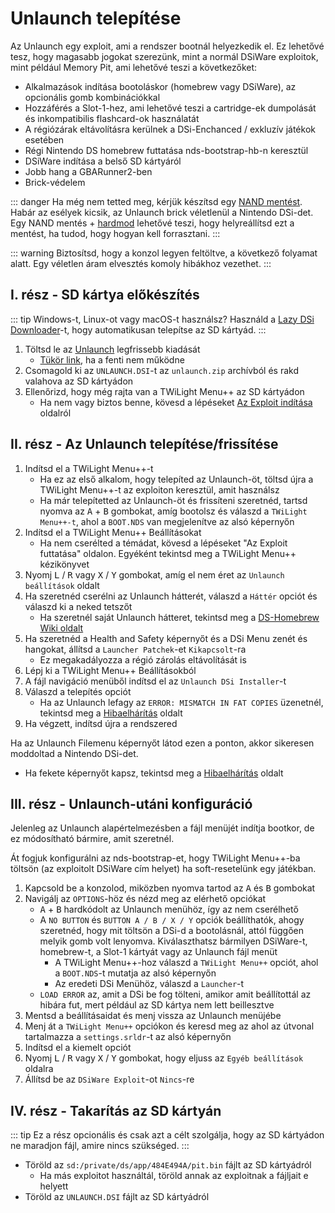 # Unlaunch telepítése

Az Unlaunch egy exploit, ami a rendszer bootnál helyezkedik el. Ez lehetővé tesz, hogy magasabb jogokat szerezünk, mint a normál DSiWare exploitok, mint például Memory Pit, ami lehetővé teszi a következőket:

- Alkalmazások indítása bootoláskor (homebrew vagy DSiWare), az opcionális gomb kombinációkkal
- Hozzáférés a Slot-1-hez, ami lehetővé teszi a cartridge-ek dumpolását és inkompatibilis flashcard-ok használatát
- A régiózárak eltávolításra kerülnek a DSi-Enchanced / exkluzív játékok esetében
- Régi Nintendo DS homebrew futtatása nds-bootstrap-hb-n keresztül
- DSiWare indítása a belső SD kártyáról
- Jobb hang a GBARunner2-ben
- Brick-védelem

::: danger
Ha még nem tetted meg, kérjük készítsd egy [NAND mentést](dumping-nand). Habár az esélyek kicsik, az Unlaunch brick véletlenül a Nintendo DSi-det. Egy NAND mentés + [hardmod](https://web.archive.org/web/20151102221503/https://gbatemp.net/threads/dsi-downgrading-the-complete-guide.393682/) lehetővé teszi, hogy helyreállítsd ezt a mentést, ha tudod, hogy hogyan kell forrasztani.
:::

::: warning
Biztosítsd, hogy a konzol legyen feltöltve, a következő folyamat alatt. Egy véletlen áram elvesztés komoly hibákhoz vezethet.
:::

## I. rész - SD kártya előkészítés

::: tip
Windows-t, Linux-ot vagy macOS-t használsz? Használd a [Lazy DSi Downloader](lazy-dsi-downloader)-t, hogy automatikusan telepítse az SD kártyád.
:::

1. Töltsd le az [Unlaunch](https://problemkaputt.de/unlaunch.zip) legfrissebb kiadását
   - [Tükör link](https://web.archive.org/web/20201112031436/https://problemkaputt.de/unlaunch.zip), ha a fenti nem működne
1. Csomagold ki az `UNLAUNCH.DSI`-t az `unlaunch.zip` archívból és rakd valahova az SD kártyádon
1. Ellenőrizd, hogy még rajta van a TWiLight Menu++ az SD kártyádon
   - Ha nem vagy biztos benne, kövesd a lépéseket [Az Exploit indítása](launching-the-exploit#twilight-menu) oldalról

## II. rész - Az Unlaunch telepítése/frissítése

1. Indítsd el a TWiLight Menu++-t
   - Ha ez az első alkalom, hogy telepíted az Unlaunch-öt, töltsd újra a TWiLight Menu++-t az exploiton keresztül, amit használsz
   - Ha már telepítetted az Unlaunch-öt és frissíteni szeretnéd, tartsd nyomva az <kbd class="face">A</kbd> + <kbd class="face">B</kbd> gombokat, amíg bootolsz és válaszd a `TWiLight Menu++-t`, ahol a `BOOT.NDS` van megjelenítve az alsó képernyőn
1. Indítsd el a TWiLight Menu++ Beállításokat
   - Ha nem cserélted a témádat, kövesd a lépéseket "Az Exploit futtatása" oldalon. Egyéként tekintsd meg a TWiLight Menu++ kézikönyvet
1. Nyomj <kbd class="l">L</kbd> / <kbd class="r">R</kbd> vagy <kbd class="face">X</kbd> / <kbd class="face">Y</kbd> gombokat, amíg el nem éret az `Unlaunch beállítások` oldalt
1. Ha szeretnéd cserélni az Unlaunch hátterét, válaszd a `Háttér` opciót és válaszd ki a neked tetszőt
   - Ha szeretnél saját Unlaunch hátteret, tekintsd meg a [DS-Homebrew Wiki oldalt](https://wiki.ds-homebrew.com/twilightmenu/custom-unlaunch-backgrounds)
1. Ha szeretnéd a Health and Safety képernyőt és a DSi Menu zenét és hangokat, állítsd a `Launcher Patchek`-et `Kikapcsolt`-ra
   - Ez megakadályozza a régió zárolás eltávolítását is
1. Lépj ki a TWiLight Menu++ Beállításokból
1. A fájl navigáció menüből indítsd el az `Unlaunch DSi Installer`-t
1. Válaszd a telepítés opciót
   - Ha az Unlaunch lefagy az `ERROR: MISMATCH IN FAT COPIES` üzenetnél, tekintsd meg a [Hibaelhárítás](troubleshooting) oldalt
1. Ha végzett, indítsd újra a rendszered

Ha az Unlaunch Filemenu képernyőt látod ezen a ponton, akkor sikeresen moddoltad a Nintendo DSi-det.
- Ha fekete képernyőt kapsz, tekintsd meg a [Hibaelhárítás](troubleshooting) oldalt

## III. rész - Unlaunch-utáni konfiguráció

Jelenleg az Unlaunch alapértelmezésben a fájl menüjét indítja bootkor, de ez módosítható bármire, amit szeretnél.

Át fogjuk konfigurálni az nds-bootstrap-et, hogy TWiLight Menu++-ba töltsön (az exploitolt DSiWare cím helyet) ha soft-resetelünk egy játékban.

1. Kapcsold be a konzolod, miközben nyomva tartod az <kbd class="face">A</kbd> és <kbd class="face">B</kbd> gombokat
1. Navigálj az `OPTIONS`-höz és nézd meg az elérhető opciókat
   - <kbd class="face">A</kbd> + <kbd class="face">B</kbd> hardkódolt az Unlaunch menühöz, így az nem cserélhető
   - A `NO BUTTON` és `BUTTON A / B / X / Y` opciók beállíthatók, ahogy szeretnéd, hogy mit töltsön a DSi-d a bootolásnál, attól függően melyik gomb volt lenyomva. Kiválaszthatsz bármilyen DSiWare-t, homebrew-t, a Slot-1 kártyát vagy az Unlaunch fájl menüt
      - A TWiLight Menu++-hoz válaszd a `TWiLight Menu++` opciót, ahol a `BOOT.NDS`-t mutatja az alsó képernyőn
      - Az eredeti DSi Menühöz, válaszd a `Launcher`-t
   - `LOAD ERROR` az, amit a DSi be fog tölteni, amikor amit beállítottál az hibára fut, mert például az SD kártya nem lett beillesztve
1. Mentsd a beállításaidat és menj vissza az Unlaunch menüjébe
1. Menj át a `TWiLight Menu++` opciókon és keresd meg az ahol az útvonal tartalmazza a `settings.srldr`-t az alsó képernyőn
1. Indítsd el a kiemelt opciót
1. Nyomj <kbd class="l">L</kbd> / <kbd class="r">R</kbd> vagy <kbd class="face">X</kbd> / <kbd class="face">Y</kbd> gombokat, hogy eljuss az `Egyéb beállítások` oldalra
1. Állítsd be az `DSiWare Exploit`-ot `Nincs`-re

## IV. rész - Takarítás az SD kártyán

::: tip
Ez a rész opcionális és csak azt a célt szolgálja, hogy az SD kártyádon ne maradjon fájl, amire nincs szükséged.
:::

- Töröld az `sd:/private/ds/app/484E494A/pit.bin` fájlt az SD kártyádról
   - Ha más exploitot használtál, töröld annak az exploitnak a fájljait e helyett
- Töröld az `UNLAUNCH.DSI` fájlt az SD kártyádról
